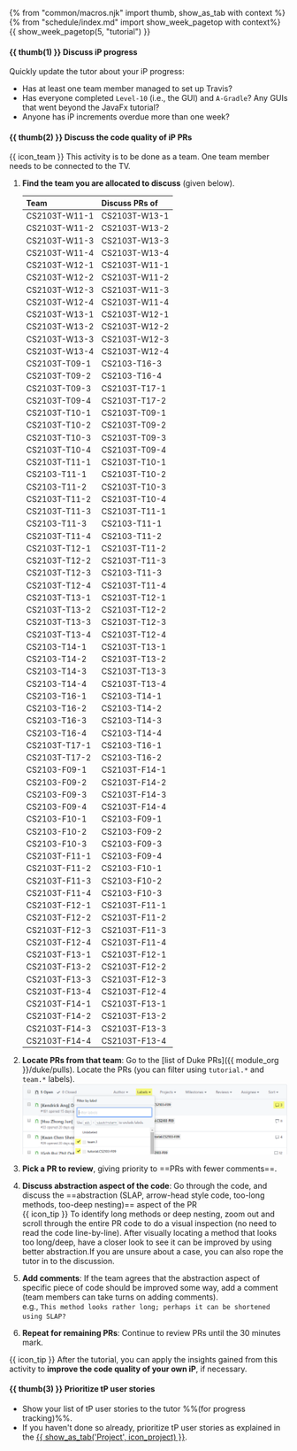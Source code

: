 {% from "common/macros.njk" import thumb, show_as_tab with context %}
{% from "schedule/index.md" import show_week_pagetop with context%}
{{ show_week_pagetop(5, "tutorial") }}

#### {{ thumb(1) }} Discuss iP progress

Quickly update the tutor about your iP progress:
* Has at least one team member managed to set up Travis?
* Has everyone completed `Level-10` (i.e., the GUI) and `A-Gradle`? Any GUIs that went beyond the JavaFx tutorial?
* Anyone has iP increments overdue more than one week?

#### {{ thumb(2) }} Discuss the code quality of iP PRs

<div class="indented">

{{ icon_team }} This activity is to be done as a team. One team member needs to be connected to the TV.
</div>

1. **Find the team you are allocated to discuss** (given below).

   <panel header="Team allocation for the code quality discussion" minimized >
   
   Team          | Discuss PRs of
   --------------|--------------
   CS2103T-W11-1 | CS2103T-W13-1
   CS2103T-W11-2 | CS2103T-W13-2
   CS2103T-W11-3 | CS2103T-W13-3
   CS2103T-W11-4 | CS2103T-W13-4
   CS2103T-W12-1 | CS2103T-W11-1
   CS2103T-W12-2 | CS2103T-W11-2
   CS2103T-W12-3 | CS2103T-W11-3
   CS2103T-W12-4 | CS2103T-W11-4
   CS2103T-W13-1 | CS2103T-W12-1
   CS2103T-W13-2 | CS2103T-W12-2
   CS2103T-W13-3 | CS2103T-W12-3
   CS2103T-W13-4 | CS2103T-W12-4
   CS2103T-T09-1 | CS2103-T16-3
   CS2103T-T09-2 | CS2103-T16-4
   CS2103T-T09-3 | CS2103T-T17-1
   CS2103T-T09-4 | CS2103T-T17-2
   CS2103T-T10-1 | CS2103T-T09-1
   CS2103T-T10-2 | CS2103T-T09-2
   CS2103T-T10-3 | CS2103T-T09-3
   CS2103T-T10-4 | CS2103T-T09-4
   CS2103T-T11-1 | CS2103T-T10-1
   CS2103-T11-1 | CS2103T-T10-2
   CS2103-T11-2 | CS2103T-T10-3
   CS2103T-T11-2 | CS2103T-T10-4
   CS2103T-T11-3 | CS2103T-T11-1
   CS2103-T11-3 | CS2103-T11-1
   CS2103T-T11-4 | CS2103-T11-2
   CS2103T-T12-1 | CS2103T-T11-2
   CS2103T-T12-2 | CS2103T-T11-3
   CS2103T-T12-3 | CS2103-T11-3
   CS2103T-T12-4 | CS2103T-T11-4
   CS2103T-T13-1 | CS2103T-T12-1
   CS2103T-T13-2 | CS2103T-T12-2
   CS2103T-T13-3 | CS2103T-T12-3
   CS2103T-T13-4 | CS2103T-T12-4
   CS2103-T14-1 | CS2103T-T13-1
   CS2103-T14-2 | CS2103T-T13-2
   CS2103-T14-3 | CS2103T-T13-3
   CS2103-T14-4 | CS2103T-T13-4
   CS2103-T16-1 | CS2103-T14-1
   CS2103-T16-2 | CS2103-T14-2
   CS2103-T16-3 | CS2103-T14-3
   CS2103-T16-4 | CS2103-T14-4
   CS2103T-T17-1 | CS2103-T16-1
   CS2103T-T17-2 | CS2103-T16-2
   CS2103-F09-1 | CS2103T-F14-1
   CS2103-F09-2 | CS2103T-F14-2
   CS2103-F09-3 | CS2103T-F14-3
   CS2103-F09-4 | CS2103T-F14-4
   CS2103-F10-1 | CS2103-F09-1
   CS2103-F10-2 | CS2103-F09-2
   CS2103-F10-3 | CS2103-F09-3
   CS2103T-F11-1 | CS2103-F09-4
   CS2103T-F11-2 | CS2103-F10-1
   CS2103T-F11-3 | CS2103-F10-2
   CS2103T-F11-4 | CS2103-F10-3
   CS2103T-F12-1 | CS2103T-F11-1
   CS2103T-F12-2 | CS2103T-F11-2
   CS2103T-F12-3 | CS2103T-F11-3
   CS2103T-F12-4 | CS2103T-F11-4
   CS2103T-F13-1 | CS2103T-F12-1
   CS2103T-F13-2 | CS2103T-F12-2
   CS2103T-F13-3 | CS2103T-F12-3
   CS2103T-F13-4 | CS2103T-F12-4
   CS2103T-F14-1 | CS2103T-F13-1
   CS2103T-F14-2 | CS2103T-F13-2
   CS2103T-F14-3 | CS2103T-F13-3
   CS2103T-F14-4 | CS2103T-F13-4
   </panel>
   <p/>

1. **Locate PRs from that team**: Go to the [list of Duke PRs]({{ module_org }}/duke/pulls). Locate the PRs (you can filter using `tutorial.*` and `team.*` labels).
   <img src="../../admin/images/filterPrsUsingLabels.png" />
1. **Pick a PR to review**, giving priority to ==PRs with fewer comments==.
1. **Discuss abstraction aspect of the code**: Go through the code, and discuss the ==abstraction (SLAP, arrow-head style code, too-long methods, too-deep nesting)== aspect of the PR<br/>
   {{ icon_tip }} To identify long methods or deep nesting, zoom out and scroll through the entire PR code to do a visual inspection (no need to read the code line-by-line). After visually locating a method that looks too long/deep, have a closer look to see it can be improved by using better abstraction.If you are unsure about a case, you can also rope the tutor in to the discussion.
1. **Add comments**: If the team agrees that the abstraction aspect of specific piece of code should be improved some way, add a comment (team members can take turns on adding comments).<br/>
   e.g., `This method looks rather long; perhaps it can be shortened using SLAP?`
1. **Repeat for remaining PRs**: Continue to review PRs until the 30 minutes mark.

<div class="indented">

{{ icon_tip }} After the tutorial, you can apply the insights gained from this activity to **improve the code quality of your own iP**, if necessary.
</div>

#### {{ thumb(3) }} Prioritize tP user stories

* Show your list of tP user stories to the tutor %%(for progress tracking)%%.
* If you haven't done so already, prioritize tP user stories as explained in the [{{ show_as_tab('Project', icon_project) }}](project.html#2-prioritize-the-user-stories-before-or-during-the-tutorial).


